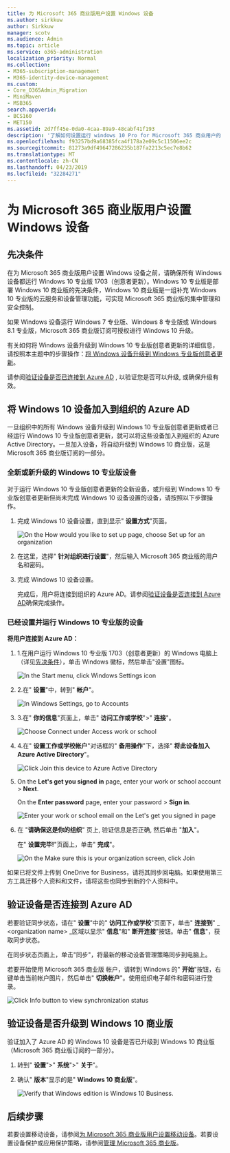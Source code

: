 ```yaml
---
title: 为 Microsoft 365 商业版用户设置 Windows 设备
ms.author: sirkkuw
author: Sirkkuw
manager: scotv
ms.audience: Admin
ms.topic: article
ms.service: o365-administration
localization_priority: Normal
ms.collection:
- M365-subscription-management
- M365-identity-device-management
ms.custom:
- Core_O365Admin_Migration
- MiniMaven
- MSB365
search.appverid:
- BCS160
- MET150
ms.assetid: 2d7ff45e-0da0-4caa-89a9-48cabf41f193
description: '了解如何设置运行 windows 10 Pro for Microsoft 365 商业用户的 windows 设备。 '
ms.openlocfilehash: f93257bd9a68385fca4f178a2e09c5c11506ee2c
ms.sourcegitcommit: 81273a9df49647286235b187fa2213c5ec7e8b62
ms.translationtype: MT
ms.contentlocale: zh-CN
ms.lasthandoff: 04/23/2019
ms.locfileid: "32284271"
---
```

# <a name="set-up-windows-devices-for-microsoft-365-business-users"></a>为 Microsoft 365 商业版用户设置 Windows 设备

## <a name="prerequisites"></a>先决条件

在为 Microsoft 365 商业版用户设置 Windows 设备之前，请确保所有 Windows 设备都运行 Windows 10 专业版 1703（创意者更新）。Windows 10 专业版是部署 Windows 10 商业版的先决条件，Windows 10 商业版是一组补充 Windows 10 专业版的云服务和设备管理功能，可实现 Microsoft 365 商业版的集中管理和安全控制。
  
如果 Windows 设备运行 Windows 7 专业版、Windows 8 专业版或 Windows 8.1 专业版，Microsoft 365 商业版订阅可授权进行 Windows 10 升级。
  
有关如何将 Windows 设备升级到 Windows 10 专业版创意者更新的详细信息，请按照本主题中的步骤操作：[将 Windows 设备升级到 Windows 专业版创意者更新](upgrade-to-windows-pro-creators-update.md)。
  
请参阅[验证设备是否已连接到 Azure AD](#verify-the-device-is-connected-to-azure-ad) , 以验证您是否可以升级, 或确保升级有效。 
  
## <a name="join-windows-10-devices-to-your-organizations-azure-ad"></a>将 Windows 10 设备加入到组织的 Azure AD

一旦组织中的所有 Windows 设备升级到 Windows 10 专业版创意者更新或者已经运行 Windows 10 专业版创意者更新，就可以将这些设备加入到组织的 Azure Active Directory。一旦加入设备，将自动升级到 Windows 10 商业版，这是 Microsoft 365 商业版订阅的一部分。
  
### <a name="for-a-brand-new-or-newly-upgraded-windows-10-pro-device"></a>全新或新升级的 Windows 10 专业版设备

对于运行 Windows 10 专业版创意者更新的全新设备，或升级到 Windows 10 专业版创意者更新但尚未完成 Windows 10 设备设置的设备，请按照以下步骤操作。
  
1. 完成 Windows 10 设备设置，直到显示" **设置方式**"页面。 
    
    ![On the How would you like to set up page, choose Set up for an organization](media/1b0b2dba-00bb-4a99-a729-441479220cb7.png)
  
2. 在这里，选择" **针对组织进行设置**"，然后输入 Microsoft 365 商业版的用户名和密码。 
    
3. 完成 Windows 10 设备设置。
    
   完成后，用户将连接到组织的 Azure AD。请参阅[验证设备是否连接到 Azure AD](#verify-the-device-is-connected-to-azure-ad)确保完成操作。 
  
### <a name="for-a-device-already-set-up-and-running-windows-10-pro"></a>已经设置并运行 Windows 10 专业版的设备

 **将用户连接到 Azure AD：**
  
1. 1.在用户运行 Windows 10 专业版 1703（创意者更新）的 Windows 电脑上（详见[先决条件](pre-requisites-for-data-protection.md)），单击 Windows 徽标，然后单击"设置"图标。
  
   ![In the Start menu, click Windows Settings icon](media/74e1ce9a-1554-4761-beb9-330b176e9b9d.png)
  
2. 2.在" **设置**"中，转到" **帐户**"。
  
   ![In Windows Settings, go to Accounts](media/472fd688-d111-4788-9fbb-56a00fbdc24d.png)
  
3. 3.在" **你的信息**"页面上，单击" **访问工作或学校**"\>" **连接**"。
  
   ![Choose Connect under Access work or school](media/af3a4e3f-f9b9-4969-b3e2-4ef99308090c.png)
  
4. 4.在" **设置工作或学校帐户**"对话框的" **备用操作**"下，选择" **将此设备加入 Azure Active Directory**"。
  
   ![Click Join this device to Azure Active Directory](media/fb709a1b-05a9-4750-9cb9-e097f4412cba.png)
  
5. On the **Let's get you signed in** page, enter your work or school account \> **Next**.
  
   On the **Enter password** page, enter your password \> **Sign in**.
  
   ![Enter your work or school email on the Let's get you signed in page](media/f70eb148-b1d2-4ba3-be38-7317eaf0321a.png)
  
6. 在 "**请确保这是你的组织**" 页上, 验证信息是否正确, 然后单击 "**加入**"。
  
   在" **设置完毕!**"页面上，单击" **完成**"。
  
   ![On the Make sure this is your organization screen, click Join](media/c749c0a2-5191-4347-a451-c062682aa1fb.png)
  
如果已将文件上传到 OneDrive for Business，请将其同步回电脑。如果使用第三方工具迁移个人资料和文件，请将这些也同步到新的个人资料中。
  
## <a name="verify-the-device-is-connected-to-azure-ad"></a>验证设备是否连接到 Azure AD

若要验证同步状态，请在" **设置**"中的" **访问工作或学校**"页面下，单击" **连接到**" _ \<organization name\> _区域以显示" **信息**"和" **断开连接**"按钮。单击" **信息**"，获取同步状态。 
  
在同步状态页面上，单击"同步"，将最新的移动设备管理策略同步到电脑上。
  
若要开始使用 Microsoft 365 商业版 帐户，请转到 Windows 的" **开始**"按钮，右键单击当前帐户图片，然后单击" **切换帐户**"。使用组织电子邮件和密码进行登录。
  
![Click Info button to view synchronization status](media/818f7043-adbf-402a-844a-59d50034911d.png)
  
## <a name="verify-the-device-is-upgraded-to-windows-10-business"></a>验证设备是否升级到 Windows 10 商业版

验证加入了 Azure AD 的 Windows 10 设备是否已升级到 Windows 10 商业版（Microsoft 365 商业版订阅的一部分）。
  
1. 转到" **设置**"\>" **系统**"\>" **关于**"。
    
2. 确认" **版本**"显示的是" **Windows 10 商业版**"。
    
    ![Verify that Windows edition is Windows 10 Business.](media/ff660fc8-d3ba-431b-89a5-f5abded96c4d.png)
  
## <a name="next-steps"></a>后续步骤

若要设置移动设备，请参阅[为 Microsoft 365 商业版用户设置移动设备](set-up-mobile-devices.md)。若要设置设备保护或应用保护策略，请参阅[管理 Microsoft 365 商业版](manage.md)。
  
